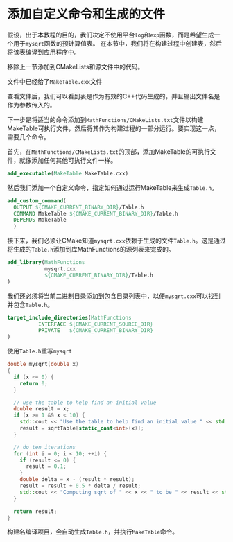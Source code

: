 # 添加自定义命令和生成的文件

假设，出于本教程的目的，我们决定不使用平台`log`和`exp`函数，而是希望生成一个用于`mysqrt`函数的预计算值表。
在本节中，我们将在构建过程中创建表，然后将该表编译到应用程序中。

移除上一节添加到CMakeLists和源文件中的代码。

文件中已经给了`MakeTable.cxx`文件

查看文件后，我们可以看到表是作为有效的C++代码生成的，并且输出文件名是作为参数传入的。

下一步是将适当的命令添加到`MathFunctions/CMakeLists.txt`文件以构建MakeTable可执行文件，然后将其作为构建过程的一部分运行。要实现这一点，需要几个命令。

首先，在`MathFunctions/CMakeLists.txt`的顶部，添加MakeTable的可执行文件，就像添加任何其他可执行文件一样。

```cmake
add_executable(MakeTable MakeTable.cxx)

```

然后我们添加一个自定义命令，指定如何通过运行MakeTable来生成`Table.h`。

```cmake
add_custom_command(
  OUTPUT ${CMAKE_CURRENT_BINARY_DIR}/Table.h
  COMMAND MakeTable ${CMAKE_CURRENT_BINARY_DIR}/Table.h
  DEPENDS MakeTable
  )

```

接下来，我们必须让CMake知道`mysqrt.cxx`依赖于生成的文件`Table.h`。这是通过将生成的`Table.h`添加到库MathFunctions的源列表来完成的。

```cmake
add_library(MathFunctions
            mysqrt.cxx
            ${CMAKE_CURRENT_BINARY_DIR}/Table.h
)

```

我们还必须将当前二进制目录添加到包含目录列表中，以便`mysqrt.cxx`可以找到并包含`Table.h`。

```cmake
target_include_directories(MathFunctions
          INTERFACE ${CMAKE_CURRENT_SOURCE_DIR}
          PRIVATE   ${CMAKE_CURRENT_BINARY_DIR}
)

```

使用`Table.h`重写`mysqrt`

```c++
double mysqrt(double x)
{
  if (x <= 0) {
    return 0;
  }

  // use the table to help find an initial value
  double result = x;
  if (x >= 1 && x < 10) {
    std::cout << "Use the table to help find an initial value " << std::endl;
    result = sqrtTable[static_cast<int>(x)];
  }

  // do ten iterations
  for (int i = 0; i < 10; ++i) {
    if (result <= 0) {
      result = 0.1;
    }
    double delta = x - (result * result);
    result = result + 0.5 * delta / result;
    std::cout << "Computing sqrt of " << x << " to be " << result << std::endl;
  }

  return result;
}

```

构建名编译项目，会自动生成`Table.h`，并执行`MakeTable`命令。




